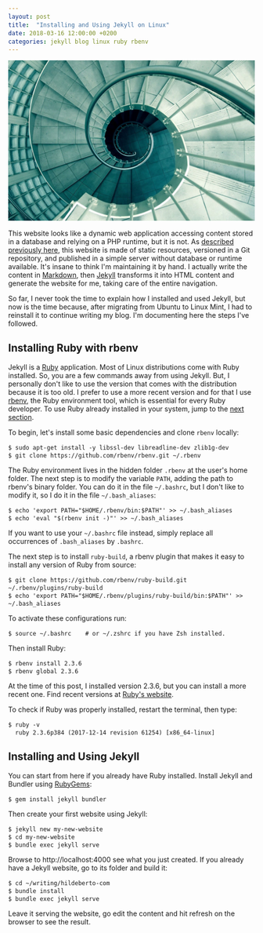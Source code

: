 ```yaml
---
layout: post
title:  "Installing and Using Jekyll on Linux"
date: 2018-03-16 12:00:00 +0200
categories: jekyll blog linux ruby rbenv
---
```


![Recursion](/images/posts/installing-using-jekyll-linux.jpg)

This website looks like a dynamic web application accessing content stored in a database and relying on a PHP runtime, but it is not. As [described previously here][welcome-to-jekyll], this website is made of static resources, versioned in a Git repository, and published in a simple server without database or runtime available. It's insane to think I'm maintaining it by hand. I actually write the content in [Markdown], then [Jekyll][jekyll] transforms it into HTML content and generate the website for me, taking care of the entire navigation.

So far, I never took the time to explain how I installed and used Jekyll, but now is the time because, after migrating from Ubuntu to Linux Mint, I had to reinstall it to continue writing my blog. I'm documenting here the steps I've followed.

<!-- more -->

## Installing Ruby with rbenv

Jekyll is a [Ruby] application. Most of Linux distributions come with Ruby installed. So, you are a few commands away from using Jekyll. But, I personally don't like to use the version that comes with the distribution because it is too old. I prefer to use a more recent version and for that I use [rbenv], the Ruby environment tool, which is essential for every Ruby developer. To use Ruby already installed in your system, jump to the [next section](#installing-jekyll).

To begin, let's install some basic dependencies and clone `rbenv` locally:

    $ sudo apt-get install -y libssl-dev libreadline-dev zlib1g-dev
    $ git clone https://github.com/rbenv/rbenv.git ~/.rbenv

The Ruby environment lives in the hidden folder `.rbenv` at the user's home folder. The next step is to modify the variable `PATH`, adding the path to rbenv's binary folder. You can do it in the file `~/.bashrc`, but I don't like to modify it, so I do it in the file `~/.bash_aliases`:

    $ echo 'export PATH="$HOME/.rbenv/bin:$PATH"' >> ~/.bash_aliases
    $ echo 'eval "$(rbenv init -)"' >> ~/.bash_aliases

If you want to use your `~/.bashrc` file instead, simply replace all occurrences of `.bash_aliases` by `.bashrc`.

The next step is to install `ruby-build`, a rbenv plugin that makes it easy to install any version of Ruby from source:

    $ git clone https://github.com/rbenv/ruby-build.git ~/.rbenv/plugins/ruby-build
    $ echo 'export PATH="$HOME/.rbenv/plugins/ruby-build/bin:$PATH"' >> ~/.bash_aliases

To activate these configurations run:

    $ source ~/.bashrc    # or ~/.zshrc if you have Zsh installed.

Then install Ruby:

    $ rbenv install 2.3.6
    $ rbenv global 2.3.6

At the time of this post, I installed version 2.3.6, but you can install a more recent one. Find recent versions at [Ruby's website][ruby-download].

To check if Ruby was properly installed, restart the terminal, then type:

    $ ruby -v
      ruby 2.3.6p384 (2017-12-14 revision 61254) [x86_64-linux]

## Installing and Using Jekyll

You can start from here if you already have Ruby installed. Install Jekyll and Bundler using [RubyGems][ruby-gems]:

    $ gem install jekyll bundler

Then create your first website using Jekyll:

    $ jekyll new my-new-website
    $ cd my-new-website
    $ bundle exec jekyll serve

Browse to http://localhost:4000 see what you just created. If you already have a Jekyll website, go to its folder and build it:

    $ cd ~/writing/hildeberto-com
    $ bundle install
    $ bundle exec jekyll serve

Leave it serving the website, go edit the content and hit refresh on the browser to see the result.

[jekyll]: https://jekyllrb.com
[Markdown]: https://daringfireball.net/projects/markdown/
[welcome-to-jekyll]: http://www.hildeberto.com/2017/07/welcome-to-jekyll.html
[rbenv]: https://github.com/rbenv/rbenv
[Ruby]: https://www.ruby-lang.org/en/
[ruby-download]: https://www.ruby-lang.org/en/downloads/
[ruby-gems]: https://rubygems.org/
